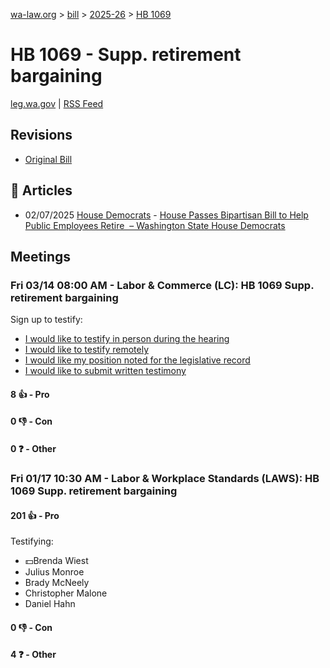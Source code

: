 [wa-law.org](/) > [bill](/bill/) > [2025-26](/bill/2025-26/) > [HB 1069](/bill/2025-26/hb/1069/)

# HB 1069 - Supp. retirement bargaining
[leg.wa.gov](https://app.leg.wa.gov/billsummary?BillNumber=1069&Year=2025&Initiative=false) | [RSS Feed](./rss.xml)

## Revisions
* [Original Bill](1/)

## 📰 Articles
* 02/07/2025 [House Democrats](/org/house_democrats/) - [House Passes Bipartisan Bill to Help Public Employees Retire  – Washington State House Democrats](https://housedemocrats.wa.gov/blog/2025/02/07/house-passes-bipartisan-bill-to-help-public-employees-retire/#:~:text=House%20Bill%201069)

## Meetings
### Fri 03/14 08:00 AM - Labor & Commerce (LC): HB 1069 Supp. retirement bargaining
Sign up to testify:
* [I would like to testify in person during the hearing](https://app.leg.wa.gov/csi/Testifier/Add?chamber=House&mId=32965&aId=165434&caId=26321&tId=1)
* [I would like to testify remotely](https://app.leg.wa.gov/csi/Testifier/Add?chamber=House&mId=32965&aId=165434&caId=26321&tId=2)
* [I would like my position noted for the legislative record](https://app.leg.wa.gov/csi/Testifier/Add?chamber=House&mId=32965&aId=165434&caId=26321&tId=3)
* [I would like to submit written testimony](https://app.leg.wa.gov/csi/Testifier/Add?chamber=House&mId=32965&aId=165434&caId=26321&tId=4)

#### 8 👍 - Pro

#### 0 👎 - Con

#### 0 ❓ - Other

### Fri 01/17 10:30 AM - Labor & Workplace Standards (LAWS): HB 1069 Supp. retirement bargaining
#### 201 👍 - Pro
Testifying:
* 💵Brenda Wiest
* Julius Monroe
* Brady McNeely
* Christopher Malone
* Daniel Hahn

#### 0 👎 - Con

#### 4 ❓ - Other
